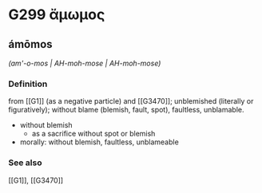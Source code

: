 # G299 ἄμωμος

## ámōmos

_(am'-o-mos | AH-moh-mose | AH-moh-mose)_

### Definition

from [[G1]] (as a negative particle) and [[G3470]]; unblemished (literally or figuratively); without blame (blemish, fault, spot), faultless, unblamable.

- without blemish
  - as a sacrifice without spot or blemish
- morally: without blemish, faultless, unblameable

### See also

[[G1]], [[G3470]]

